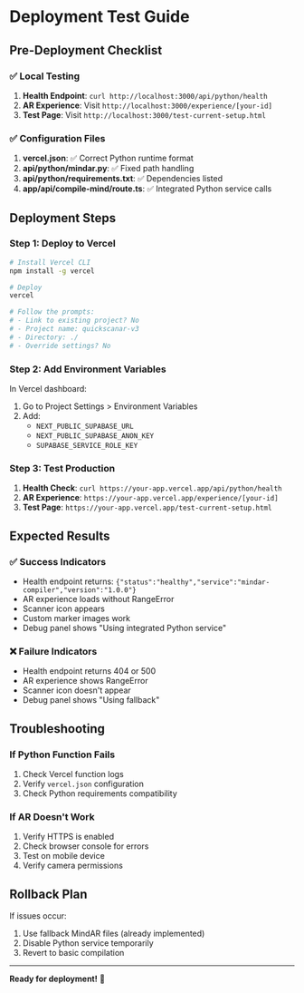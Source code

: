 # Deployment Test Guide

## Pre-Deployment Checklist

### ✅ Local Testing
1. **Health Endpoint**: `curl http://localhost:3000/api/python/health`
2. **AR Experience**: Visit `http://localhost:3000/experience/[your-id]`
3. **Test Page**: Visit `http://localhost:3000/test-current-setup.html`

### ✅ Configuration Files
1. **vercel.json**: ✅ Correct Python runtime format
2. **api/python/mindar.py**: ✅ Fixed path handling
3. **api/python/requirements.txt**: ✅ Dependencies listed
4. **app/api/compile-mind/route.ts**: ✅ Integrated Python service calls

## Deployment Steps

### Step 1: Deploy to Vercel
```bash
# Install Vercel CLI
npm install -g vercel

# Deploy
vercel

# Follow the prompts:
# - Link to existing project? No
# - Project name: quickscanar-v3
# - Directory: ./
# - Override settings? No
```

### Step 2: Add Environment Variables
In Vercel dashboard:
1. Go to Project Settings > Environment Variables
2. Add:
   - `NEXT_PUBLIC_SUPABASE_URL`
   - `NEXT_PUBLIC_SUPABASE_ANON_KEY`
   - `SUPABASE_SERVICE_ROLE_KEY`

### Step 3: Test Production
1. **Health Check**: `curl https://your-app.vercel.app/api/python/health`
2. **AR Experience**: `https://your-app.vercel.app/experience/[your-id]`
3. **Test Page**: `https://your-app.vercel.app/test-current-setup.html`

## Expected Results

### ✅ Success Indicators
- Health endpoint returns: `{"status":"healthy","service":"mindar-compiler","version":"1.0.0"}`
- AR experience loads without RangeError
- Scanner icon appears
- Custom marker images work
- Debug panel shows "Using integrated Python service"

### ❌ Failure Indicators
- Health endpoint returns 404 or 500
- AR experience shows RangeError
- Scanner icon doesn't appear
- Debug panel shows "Using fallback"

## Troubleshooting

### If Python Function Fails
1. Check Vercel function logs
2. Verify `vercel.json` configuration
3. Check Python requirements compatibility

### If AR Doesn't Work
1. Verify HTTPS is enabled
2. Check browser console for errors
3. Test on mobile device
4. Verify camera permissions

## Rollback Plan
If issues occur:
1. Use fallback MindAR files (already implemented)
2. Disable Python service temporarily
3. Revert to basic compilation

---

**Ready for deployment!** 🚀 